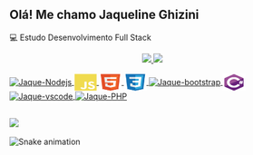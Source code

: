 ## Olá! Me chamo Jaqueline Ghizini

💻 Estudo Desenvolvimento Full Stack

<div align="center">
  <a href="https://github.com/jaqueline-ghizini">
  <img height="160em" src="https://github-readme-stats.vercel.app/api?username=jaqueline-ghizini&show_icons=true&theme=radical&include_all_commits=true&count_private=true"/>
  <img height="160em" src="https://github-readme-stats.vercel.app/api/top-langs/?username=jaqueline-ghizini&layout=compact&langs_count=7&theme=radical"/>
</div>
<div style="display: inline_block"><br>
  <img align="center" alt="Jaque-Nodejs" height="30" width="40"  src="https://cdn.jsdelivr.net/gh/devicons/devicon/icons/nodejs/nodejs-original.svg" />
  <img align="center" alt="Jaque-Js" height="30" width="40" src="https://raw.githubusercontent.com/devicons/devicon/master/icons/javascript/javascript-plain.svg">
  <img align="center" alt="Jaque-HTML" height="30" width="40" src="https://raw.githubusercontent.com/devicons/devicon/master/icons/html5/html5-original.svg">
  <img align="center" alt="Jaque-CSS" height="30" width="40" src="https://raw.githubusercontent.com/devicons/devicon/master/icons/css3/css3-original.svg">
  <img align="center" alt="Jaque-bootstrap" height="30" width="40" src="https://cdn.jsdelivr.net/gh/devicons/devicon/icons/bootstrap/bootstrap-plain.svg" />
  <img align="center" alt="Jaque-Csharp" height="30" width="40" src="https://raw.githubusercontent.com/devicons/devicon/master/icons/csharp/csharp-original.svg">
  <img align="center" alt="Jaque-vscode" height="30" width="40" src="https://cdn.jsdelivr.net/gh/devicons/devicon/icons/vscode/vscode-original.svg" />
  <img align="center" alt="Jaque-PHP" height="30" width="40" src="https://cdn.jsdelivr.net/gh/devicons/devicon/icons/php/php-plain.svg" />
 <!-- <img align="right" alt="Jaque-pic" height="150" style="border-radius:50px;" src="https://media.discordapp.net/attachments/639956127056134178/890373478988013628/Publicacoes_Instagram_1_1.png?width=676&height=676">-->
</div>

##
 
<div> 
 <a href="https://br.linkedin.com/in/jaquelineghizini" target="_blank"><img src="https://img.shields.io/badge/-LinkedIn-%230077B5?style=for-the-badge&logo=linkedin&logoColor=white" target="_blank"></a> 
 
   ![Snake animation](https://github.com/jaqueline-ghizini/jaqueline-ghizini/blob/output/github-contribution-grid-snake.svg) 
 
</div>
